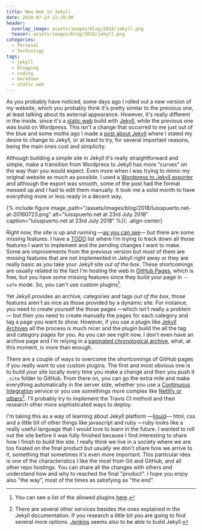 ```yaml
---
title: New Web in Jekyll
date: 2018-07-23 22:20:00
header: 
  overlay_image: assets/images/blog/2018/jekyll.png
  teaser: assets/images/blog/2018/jekyll.png
categories:
  - Personal
  - Technology
tags: 
  - jekyll
  - blogging
  - coding
  - markdown
  - static web
---
```


As you probably have noticed, some days ago I rolled out a new version of my website, which you probably think it's pretty similar to the previous one, at least talking about its external appearance. However, it's really different in the inside, since it's a [static web](https://en.wikipedia.org/wiki/Static_web_page) build with [Jekyll](https://jekyllrb.com), while the previous one was build on Wordpress. This isn't a change that occurred to me just out of the blue and some moths ago I made a [post about Jekyll](https://luisspuerto.net/blog/2018/03/04/jekyll/) where I stated my desire to change to Jekyll, or at least to try,  for several important reasons, being the main ones cost and simplicity. 

Although building a simple site in Jekyll it's really straightforward and simple, make a transition from Wordpress to Jekyll has more "curves" on the way than you would expect. Even more when I was trying to mimic my original website as much as possible. I used a [Wordpress to Jekyll exporter](https://wordpress.org/plugins/jekyll-exporter/) and although the export was smooth, some of the post had the format messed up and I had to edit them manually. It took me a solid month to have everything more or less ready in a decent way. 

{% include figure image_path="/assets/images/blog/2018/luisspuerto.net-at-20180723.png" alt="luisspuerto.net at 23rd July 2018" caption="luisspuerto.net at 23rd July 2018" %}{: .align-center}

Right now, the site is up and running —[as you can see](https://luisspuerto.net)— but there are some missing features. I have a [TODO](https://github.com/luisspuerto/luisspuerto.net/blob/master/TODO.md) list where I'm trying to track down all those features I want to implement and the pending changes I want to make. Some are improvements from the previous version but most of them are missing features that are not implemented in Jekyll right away or they are really basic as you take your Jekyll site *out of the box*. These shortcomings are usually related to the fact I'm hosting the web in [GitHub Pages](https://pages.github.com), which is free, but you have some missing features since they build your page in `--safe` mode. So, you can't use custom plugins[^1]. 

Yet Jekyll provides an archive, categories and tags *out of the box*, those features aren't as nice as those provided by a dynamic site. For instance, you need to create yourself the those pages —which isn't really a problem— but then you need to create manually the pages for each category and tag a page you want to show. However, if you use a plugin like [Jekyll Archives](https://github.com/jekyll/jekyll-archives) all the process is much nicer and the plugin build the all the tag and category pages for you. As you can see right now, I don't even have an archive page and I'm relying in a [paginated chronological archive](https://luisspuerto.net/blog/), what, at this moment, is more than enough. 

There are a couple of ways to overcome the shortcomings of GitHub pages if you really want to use custom plugins. The first and most obvious one is to build your site locally every time you make a change and then you push it `_site` folder to GitHub. From there on, you can go the extra mile and make everything automatically in the server side, whether you use a [Continuous Integration](https://jekyllrb.com/docs/continuous-integration/) service or you use somethings more complex like [Netlify or others](https://jekyllrb.com/docs/deployment-methods/)[^2]. I'll probably try to implement the Travis CI method and then research other more sophisticated ways to deploy. 

I'm taking this as a way of learning about Jekyll platform —[liquid](https://shopify.github.io/liquid/)— html, css and a little bit of other things like javascript and ruby —ruby looks like a really useful language that I would love to learn in the future. I wanted to roll out the site before it was fully finished because I find interesting to share how I finish to build the site. I really think we live in a society where we are too fixated on the final product but usually we don't share how we arrive to it, something that sometimes it's even more important. This particular idea is one of the characteristics I like the most from Git and GitHub, and all other repo hostings. You can share all the changes with others and understand how and why to reached the final "product". I hope you enjoy also "the way", most of the times as satisfying as "the end". 



[^1]: You can see a list of the allowed plugins [here](https://pages.github.com/versions/).
[^2]: There are several other services besides the ones explained in the Jekyll documentation. If you research a little bit you are going to find several more options. [Jenkins](https://sketchingdev.co.uk/blog/continuous-deployment-of-jekyll-website-with-jenkins.html) seems also to be able to build Jekyll. 



